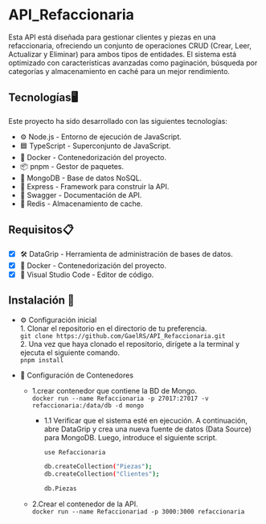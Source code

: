 # API_Refaccionaria
Esta API está diseñada para gestionar clientes y piezas en una refaccionaria, ofreciendo un conjunto de operaciones CRUD (Crear, Leer, Actualizar y Eliminar) para ambos tipos de entidades. El sistema está optimizado con características avanzadas como paginación, búsqueda por categorías y almacenamiento en caché para un mejor rendimiento.

## Tecnologías🖥️
Este proyecto ha sido desarrollado con las siguientes tecnologías:
- ⚙️ Node.js - Entorno de ejecución de JavaScript.
- 🟦 TypeScript - Superconjunto de JavaScript.
- 🐳 Docker - Contenedorización del proyecto.
- 📦 pnpm - Gestor de paquetes.
- 🍃 MongoDB - Base de datos NoSQL.
- 🚀 Express - Framework para construir la API.
- 📜 Swagger - Documentación de API.
- 🧠 Redis - Almacenamiento de cache.

## Requisitos📋
- [x] 🛠️ DataGrip - Herramienta de administración de bases de datos.
- [x] 🐳 Docker - Contenedorización del proyecto.
- [x] 📝 Visual Studio Code - Editor de código.
      
## Instalación 🔧
- ⚙️ Configuración inicial<br>
      1. Clonar el repositorio en el directorio de tu preferencia.<br>
         ``git clone https://github.com/GaelRS/API_Refaccionaria.git``<br>
      2. Una vez que haya clonado el repositorio, dirígete a la terminal y ejecuta el siguiente comando.<br>
         ``pnpm install``<br>
         
- 🐳 Configuración de Contenedores
    - 1.crear contenedor que contiene la BD de Mongo.<br>
        ``docker run --name Refaccionaria -p 27017:27017 -v refaccionaria:/data/db -d mongo``
      
        - 1.1 Verificar que el sistema esté en ejecución. A continuación, abre DataGrip y crea una nueva fuente de datos (Data Source) para MongoDB. Luego, introduce el siguiente script.
          ```bash
          use Refaccionaria
          
          db.createCollection("Piezas");
          db.createCollection("Clientes");

          db.Piezas
          ```
  - 2.Crear el contenedor de la API.<br>
    ``docker run --name Refaccionariad -p 3000:3000 refaccionaria``
          

  
